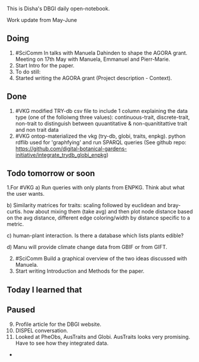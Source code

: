 This is Disha's DBGI daily open-notebook.

 
Work update from May-June

## Doing
1. #SciComm In talks with Manuela Dahinden to shape the AGORA grant. Meeting on 17th May with Manuela, Emmanuel and Pierr-Marie.
2. Start Intro for the paper.
3. To do still:
4. Started writing the AGORA grant (Project description - Context).

## Done
1. #VKG modified TRY-db csv file to include 1 column explaining the data type (one of the folloiwng three values): continuous-trait, discrete-trait, non-trait to distinguish between quuantitative & non-quanititattive trait and non trait data
2. #VKG ontop-materialized the vkg (try-db, globi, traits, enpkg). python rdflib used for 'graphfying' and run SPARQL queries (See github repo: https://github.com/digital-botanical-gardens-initiative/integrate_trydb_globi_enpkg)



## Todo tomorrow or soon

1.For #VKG
a) Run queries with only plants from ENPKG. Think abut what the user wants. 

b) Similarity matrices for traits: scaling followed by euclidean and bray-curtis. how about mixing them (take avg) and then plot node distance based on the avg distance, different edge coloring/width by distance specific to a metric.

c) human-plant interaction. Is there a database which lists plants edible?

d) Manu will provide climate change data from GBIF or from GIFT.

2. #SciComm Build a graphical overview of the two ideas discussed with Manuela.
3. Start writing Introduction and Methods for the paper.

## Today I learned that

## Paused

9. Profile article for the DBGI website. 
10. DISPEL conversation.
11. Looked at PheObs, AusTraits and Globi. AusTraits looks very promising. Have to see how they integrated data. 
- 